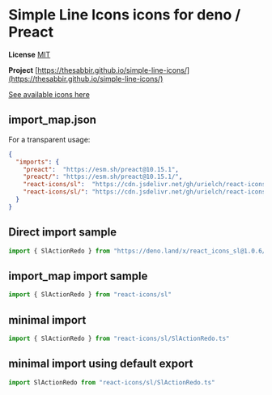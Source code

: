 # Simple Line Icons icons for deno / Preact

**License** [MIT](https://opensource.org/licenses/MIT)

**Project** [https://thesabbir.github.io/simple-line-icons/](https://thesabbir.github.io/simple-line-icons/)

[See available icons here](https://react-icons.github.io/react-icons/icons?name=sl)

## import_map.json

For a transparent usage:

```json
{
  "imports": {
    "preact":  "https://esm.sh/preact@10.15.1",
    "preact/": "https://esm.sh/preact@10.15.1/",
    "react-icons/sl":  "https://cdn.jsdelivr.net/gh/urielch/react-icons-sl@1.0.6/mod.ts",
    "react-icons/sl/": "https://cdn.jsdelivr.net/gh/urielch/react-icons-sl@1.0.6/ico/",
  }
}
```

## Direct import sample

```ts
import { SlActionRedo } from "https://deno.land/x/react_icons_sl@1.0.6/mod.ts"
```

## import_map import sample

```ts
import { SlActionRedo } from "react-icons/sl"
```

## minimal import

```ts
import { SlActionRedo } from "react-icons/sl/SlActionRedo.ts"
```

## minimal import using default export

```ts
import SlActionRedo from "react-icons/sl/SlActionRedo.ts"
```

